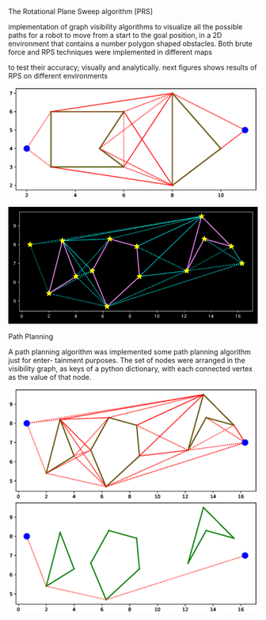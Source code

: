 The Rotational Plane Sweep algorithm [PRS] 
 
implementation of graph visibility algorithms to visualize all the possible paths for a robot to move from a start to the goal position, in a 2D environment that contains a number polygon shaped obstacles. Both brute force and RPS techniques were implemented in different maps

to test their accuracy; visually and analytically.  next figures shows results of RPS on different environments

[](env_3.png)![](env_4.png)
 

![](constellations.png)




Path Planning

A path planning algorithm was implemented some path planning algorithm just for enter- tainment purposes. The set of nodes were arranged in the visibility graph, as keys of a python dictionary, with each connected vertex as the value of that node.
 
![](env_2.png)![](env_2_path.png)
 
